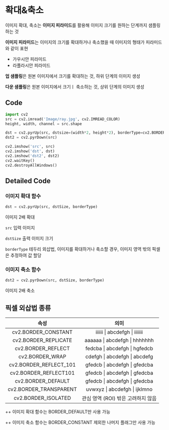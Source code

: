# 확대&축소

이미지 확대, 축소는 **이미지 피라미드**를 활용해 이미지 크기를 원하는 단계까지 샘플링하는 것

**이미지 피라미드**는 이미지의 크기를 확대하거나 축소했을 때 이미지의 형태가 피라미드와 같이 표현

- 가우시안 피라미드
- 라플라시안 피라미드

**업 샘플링**은 원본 이미지에서 크기를 확대하는 것, 하위 단계의 이미지 생성

**다운 샘플링**은 원본 이미지에서 크기ㅣ 축소하는 것, 상위 단계의 이미지 생성

## Code

```python
import cv2
src = cv2.imread('Image/ray.jpg', cv2.IMREAD_COLOR)
height, width, channel = src.shape

dst = cv2.pyrUp(src, dstsize=(width*2, height*2), borderType=cv2.BORDER_DEFAULT)
dst2 = cv2.pyrDown(src)

cv2.imshow('src', src)
cv2.imshow('dst', dst)
cv2.imshow('dst2', dst2)
cv2.waitKey()
cv2.destroyAllWindows()
```

## Detailed Code

### 이미지 확대 함수

```python
dst = cv2.pyrUp(src, dstSize, borderType)
```

이미지 2배 확대

`src` 입력 이미지

`dstSize` 출력 이미지 크기

`borderType` 테두리 외삽법, 이미지를 확대하거나 축소할 경우, 이미지 영역 밖의 픽셀은 추정하여 값 할당

### 이미지 축소 함수

```python
dst2 = cv2.pyrDown(src, dstSize, borderType)
```

이미지 2배 축소



## 픽셀 외삽법 종류

|          속성          |                의미                |
| :--------------------: | :--------------------------------: |
|  cv2.BORDER_CONSTANT   |   iiiiii \| abcdefgh \| iiiiiii    |
|  cv2.BORDER_REPLICATE  |   aaaaaa \| abcdefgh \| hhhhhhh    |
|   cv2.BORDER_REFLECT   |   fedcba \| abcdefgh \| hgfedcb    |
|    cv2.BORDER_WRAP     |   cdefgh \| abcdefgh \| abcdefg    |
| cv2.BORDER_REFLECT_101 |   gfedcb \| abcdefgh \| gfedcba    |
| cv2.BORDER_REFLECT101  |   gfedcb \| abcdefgh \| gfedcba    |
|   cv2.BORDER_DEFAULT   |   gfedcb \| abcdefgh \| gfedcba    |
| cv2.BORDER_TRANSPARENT |   uvwxyz \| abcdefgh \| ijklmno    |
|  cv2.BORDER_ISOLATED   | 관심 영역 (ROI) 밖은 고려하지 않음 |

++ 이미지 확대 함수는 BORDER_DEFAULT만 사용 가능

++ 이미지 축소 함수는 BORDER_CONSTANT 제외한 나머지 플래그만 사용 가능